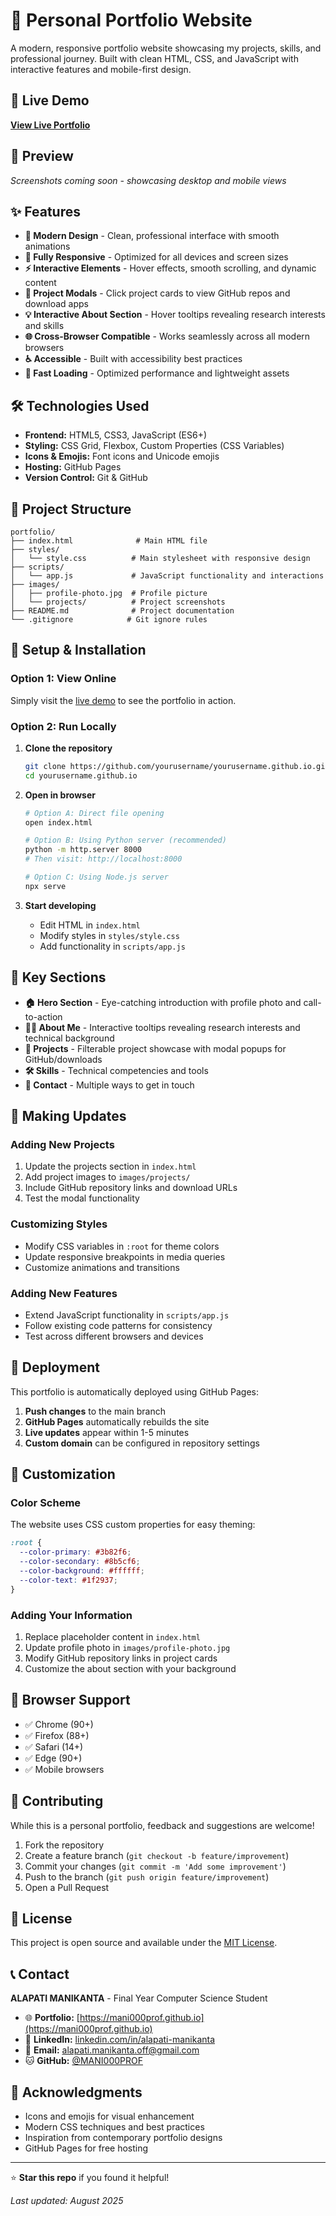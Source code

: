 # 🚀 Personal Portfolio Website

A modern, responsive portfolio website showcasing my projects, skills, and professional journey. Built with clean HTML, CSS, and JavaScript with interactive features and mobile-first design.

## 🌟 Live Demo

**[View Live Portfolio](https://mani000prof.github.io)**

## 📸 Preview

<!-- Add screenshots here when you take them -->
*Screenshots coming soon - showcasing desktop and mobile views*

## ✨ Features

- **🎨 Modern Design** - Clean, professional interface with smooth animations
- **📱 Fully Responsive** - Optimized for all devices and screen sizes
- **⚡ Interactive Elements** - Hover effects, smooth scrolling, and dynamic content
- **🔗 Project Modals** - Click project cards to view GitHub repos and download apps
- **💡 Interactive About Section** - Hover tooltips revealing research interests and skills
- **🌐 Cross-Browser Compatible** - Works seamlessly across all modern browsers
- **♿ Accessible** - Built with accessibility best practices
- **🚀 Fast Loading** - Optimized performance and lightweight assets

## 🛠️ Technologies Used

- **Frontend:** HTML5, CSS3, JavaScript (ES6+)
- **Styling:** CSS Grid, Flexbox, Custom Properties (CSS Variables)
- **Icons & Emojis:** Font icons and Unicode emojis
- **Hosting:** GitHub Pages
- **Version Control:** Git & GitHub

## 📂 Project Structure

```
portfolio/
├── index.html              # Main HTML file
├── styles/
│   └── style.css          # Main stylesheet with responsive design
├── scripts/
│   └── app.js             # JavaScript functionality and interactions
├── images/
│   ├── profile-photo.jpg  # Profile picture
│   └── projects/          # Project screenshots
├── README.md              # Project documentation
└── .gitignore            # Git ignore rules
```

## 🔧 Setup & Installation

### Option 1: View Online
Simply visit the [live demo](https://mani000prof.github.io) to see the portfolio in action.

### Option 2: Run Locally
1. **Clone the repository**
   ```bash
   git clone https://github.com/yourusername/yourusername.github.io.git
   cd yourusername.github.io
   ```

2. **Open in browser**
   ```bash
   # Option A: Direct file opening
   open index.html
   
   # Option B: Using Python server (recommended)
   python -m http.server 8000
   # Then visit: http://localhost:8000
   
   # Option C: Using Node.js server
   npx serve
   ```

3. **Start developing**
   - Edit HTML in `index.html`
   - Modify styles in `styles/style.css`
   - Add functionality in `scripts/app.js`

## 🎯 Key Sections

- **🏠 Hero Section** - Eye-catching introduction with profile photo and call-to-action
- **👨‍💻 About Me** - Interactive tooltips revealing research interests and technical background
- **💼 Projects** - Filterable project showcase with modal popups for GitHub/downloads
- **🛠️ Skills** - Technical competencies and tools
- **📧 Contact** - Multiple ways to get in touch

## 🔄 Making Updates

### Adding New Projects
1. Update the projects section in `index.html`
2. Add project images to `images/projects/`
3. Include GitHub repository links and download URLs
4. Test the modal functionality

### Customizing Styles
- Modify CSS variables in `:root` for theme colors
- Update responsive breakpoints in media queries
- Customize animations and transitions

### Adding New Features
- Extend JavaScript functionality in `scripts/app.js`
- Follow existing code patterns for consistency
- Test across different browsers and devices

## 🚀 Deployment

This portfolio is automatically deployed using GitHub Pages:

1. **Push changes** to the main branch
2. **GitHub Pages** automatically rebuilds the site
3. **Live updates** appear within 1-5 minutes
4. **Custom domain** can be configured in repository settings

## 🎨 Customization

### Color Scheme
The website uses CSS custom properties for easy theming:
```css
:root {
  --color-primary: #3b82f6;
  --color-secondary: #8b5cf6;
  --color-background: #ffffff;
  --color-text: #1f2937;
}
```

### Adding Your Information
1. Replace placeholder content in `index.html`
2. Update profile photo in `images/profile-photo.jpg`
3. Modify GitHub repository links in project cards
4. Customize the about section with your background

## 📱 Browser Support

- ✅ Chrome (90+)
- ✅ Firefox (88+)
- ✅ Safari (14+)
- ✅ Edge (90+)
- ✅ Mobile browsers

## 🤝 Contributing

While this is a personal portfolio, feedback and suggestions are welcome!

1. Fork the repository
2. Create a feature branch (`git checkout -b feature/improvement`)
3. Commit your changes (`git commit -m 'Add some improvement'`)
4. Push to the branch (`git push origin feature/improvement`)
5. Open a Pull Request

## 📝 License

This project is open source and available under the [MIT License](LICENSE).

## 📞 Contact

**ALAPATI MANIKANTA** - Final Year Computer Science Student

- 🌐 **Portfolio:** [https://mani000prof.github.io](https://mani000prof.github.io)
- 💼 **LinkedIn:** [linkedin.com/in/alapati-manikanta](https://linkedin.com/in/alapati-manikanta)
- 📧 **Email:** alapati.manikanta.off@gmail.com
- 🐱 **GitHub:** [@MANI000PROF](https://github.com/MANI000PROF)

## 🙏 Acknowledgments

- Icons and emojis for visual enhancement
- Modern CSS techniques and best practices
- Inspiration from contemporary portfolio designs
- GitHub Pages for free hosting

---

⭐ **Star this repo** if you found it helpful!

*Last updated: August 2025*
